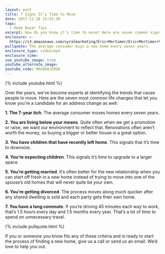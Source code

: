 ```yaml
---
layout: post
title: 7 Signs It’s Time to Move
date: 2017-11-28 15:55:30
tags:
  - Home Buyer Tips
excerpt: How do you know it’s time to move? Here are seven common signs.
enclosure: >-
  https://s3.amazonaws.com/vyralmarketing/Eric+Mortimer/Eric+Mortimer+%26+Associates+Ready+to+Move.mp4
pullquote: The average consumer buys a new home every seven years.
enclosure_type: video/mp4
enclosure_time:
use_youtube_image: true
youtube_alternate_image:
youtube_code: MOx66AiERG8
---
```



{% include youtube.html %}

Over the years, we’ve become experts at identifying the trends that cause people to move. Here are the seven most common life changes that let you know you’re a candidate for an address change as well:

**1. The 7-year itch**. The average consumer moves homes every seven years.

**2. You are living below your means**. Quite often when we get a promotion or raise, we want our environment to reflect that. Renovations often aren’t worth the money, so buying a bigger or better house is a great option.

**3. You have children that have recently left home**. This signals that it’s time to downsize.&nbsp;

**4. You’re expecting children**. This signals it’s time to upgrade to a larger space.

**5. You’re getting married**. It’s often better for the new relationship when you can start off fresh in a new home instead of trying to move into one of the spouse’s old homes that will never quite be your own.

**6. You’re getting divorced**. The process moves along much quicker after any shared dwelling is sold and each party gets their own home.

**7. You have a long commute**. If you’re driving 45 minutes each way to work, that’s 1.5 hours every day and 1.5 months every year. That’s a lot of time to spend on unnecessary travel.

{% include pullquote.html %}

If you or someone you know fits any of these criteria and is ready to start the process of finding a new home, give us a call or send us an email. We’d love to help you out.
